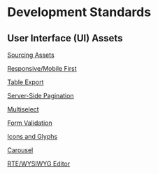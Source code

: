 # Development Standards
## User Interface (UI) Assets

[Sourcing Assets]()

[Responsive/Mobile First]()

[Table Export]()

[Server-Side Pagination]()

[Multiselect]()

[Form Validation]()

[Icons and Glyphs]()

[Carousel]()

[RTE/WYSIWYG Editor]()